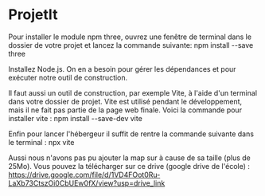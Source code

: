 # ProjetIt

Pour installer le module npm three, ouvrez une fenêtre de terminal dans le dossier de votre projet et lancez la commande suivante:
npm install --save three

Installez Node.js. On en a besoin pour gérer les dépendances et pour exécuter notre outil de construction.

Il faut aussi un outil de construction, par exemple Vite, à l'aide d'un terminal dans votre dossier de projet. Vite est utilisé pendant le développement, mais il ne fait pas partie de la page web finale. 
Voici la commande pour installer vite :
npm install --save-dev vite

Enfin pour lancer l'hébergeur il suffit de rentre la commande suivante dans le terminal :
npx vite


Aussi nous n'avons pas pu ajouter la map sur à cause de sa taille (plus de 25Mo). Vous pouvez la télécharger sur ce drive (google drive de l'école) : https://drive.google.com/file/d/1VD4FOot0Ru-LaXb73CtszOi0CbUEw0fX/view?usp=drive_link
